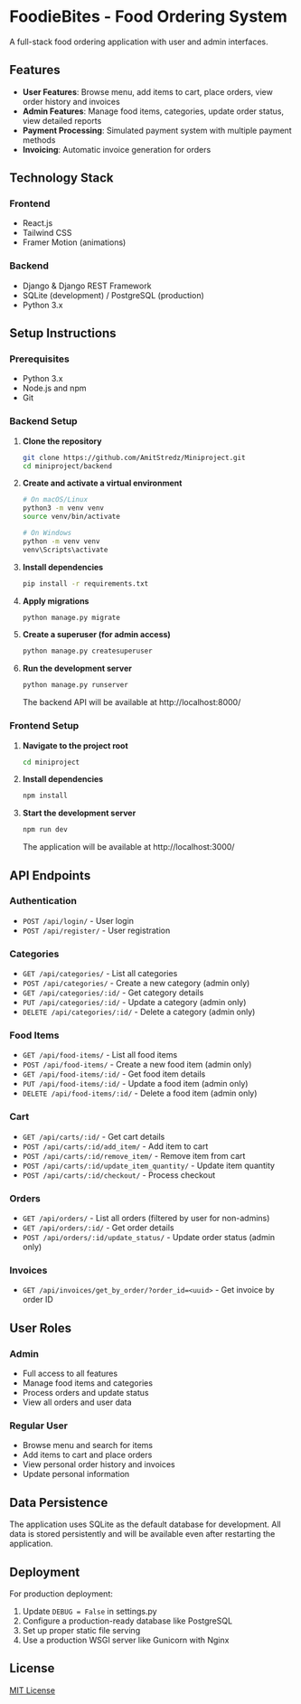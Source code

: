 
 
# FoodieBites - Food Ordering System

A full-stack food ordering application with user and admin interfaces.


## Features

- **User Features**: Browse menu, add items to cart, place orders, view order history and invoices
- **Admin Features**: Manage food items, categories, update order status, view detailed reports
- **Payment Processing**: Simulated payment system with multiple payment methods
- **Invoicing**: Automatic invoice generation for orders



## Technology Stack

### Frontend
- React.js
- Tailwind CSS
- Framer Motion (animations)

### Backend
- Django & Django REST Framework
- SQLite (development) / PostgreSQL (production)
- Python 3.x

## Setup Instructions

### Prerequisites
- Python 3.x
- Node.js and npm
- Git

### Backend Setup

1. **Clone the repository**
   ```bash
   git clone https://github.com/AmitStredz/Miniproject.git
   cd miniproject/backend
   ```

2. **Create and activate a virtual environment**
   ```bash
   # On macOS/Linux
   python3 -m venv venv
   source venv/bin/activate

   # On Windows
   python -m venv venv
   venv\Scripts\activate
   ```

3. **Install dependencies**
   ```bash
   pip install -r requirements.txt
   ```

4. **Apply migrations**
   ```bash
   python manage.py migrate
   ```

5. **Create a superuser (for admin access)**
   ```bash
   python manage.py createsuperuser
   ```

6. **Run the development server**
   ```bash
   python manage.py runserver
   ```
   The backend API will be available at http://localhost:8000/

### Frontend Setup

1. **Navigate to the project root**
   ```bash
   cd miniproject
   ```

2. **Install dependencies**
   ```bash
   npm install
   ```

3. **Start the development server**
   ```bash
   npm run dev
   ```
   The application will be available at http://localhost:3000/

## API Endpoints

### Authentication
- `POST /api/login/` - User login
- `POST /api/register/` - User registration

### Categories
- `GET /api/categories/` - List all categories
- `POST /api/categories/` - Create a new category (admin only)
- `GET /api/categories/:id/` - Get category details
- `PUT /api/categories/:id/` - Update a category (admin only)
- `DELETE /api/categories/:id/` - Delete a category (admin only)

### Food Items
- `GET /api/food-items/` - List all food items
- `POST /api/food-items/` - Create a new food item (admin only)
- `GET /api/food-items/:id/` - Get food item details
- `PUT /api/food-items/:id/` - Update a food item (admin only)
- `DELETE /api/food-items/:id/` - Delete a food item (admin only)

### Cart
- `GET /api/carts/:id/` - Get cart details
- `POST /api/carts/:id/add_item/` - Add item to cart
- `POST /api/carts/:id/remove_item/` - Remove item from cart
- `POST /api/carts/:id/update_item_quantity/` - Update item quantity
- `POST /api/carts/:id/checkout/` - Process checkout


### Orders
- `GET /api/orders/` - List all orders (filtered by user for non-admins)
- `GET /api/orders/:id/` - Get order details
- `POST /api/orders/:id/update_status/` - Update order status (admin only)


### Invoices
- `GET /api/invoices/get_by_order/?order_id=<uuid>` - Get invoice by order ID

## User Roles


### Admin
- Full access to all features
- Manage food items and categories
- Process orders and update status
- View all orders and user data


### Regular User
- Browse menu and search for items
- Add items to cart and place orders
- View personal order history and invoices
- Update personal information

## Data Persistence


The application uses SQLite as the default database for development. All data is stored persistently and will be available even after restarting the application.

## Deployment


For production deployment:
1. Update `DEBUG = False` in settings.py
2. Configure a production-ready database like PostgreSQL
3. Set up proper static file serving
4. Use a production WSGI server like Gunicorn with Nginx

## License


[MIT License](LICENSE)
